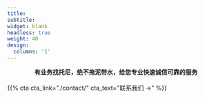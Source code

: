 ```yaml
---
title:
subtitle:
widget: blank
headless: true
weight: 40
design:
  columns: '1'
---
```

<center><b>有业务找托尼，绝不拖泥带水，给您专业快速诚信可靠的服务</b></center>    
<br>
{{% cta cta_link="./contact/" cta_text="联系我们 →" %}}
